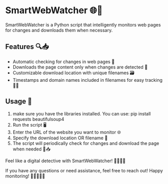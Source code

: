 # SmartWebWatcher 🌐👀

SmartWebWatcher is a Python script that intelligently monitors web pages for changes and downloads them when necessary.

## Features 🔍📥

- Automatic checking for changes in web pages 🔄
- Downloads the page content only when changes are detected 🚀
- Customizable download location with unique filenames 🗃️
- Timestamps and domain names included in filenames for easy tracking 📅🌐

## Usage 🚀
1. make sure you have the libraries installed. You can use: pip install requests beautifulsoup4
2. Run the script 🖥️
3. Enter the URL of the website you want to monitor 🌐
4. Specify the download location OR filename 📂
5. The script will periodically check for changes and download the page when needed 🔄📥

Feel like a digital detective with SmartWebWatcher! 🕵️‍♂️🕵️‍♀️

If you have any questions or need assistance, feel free to reach out! Happy monitoring! 🚀👨‍💻👩‍💻
